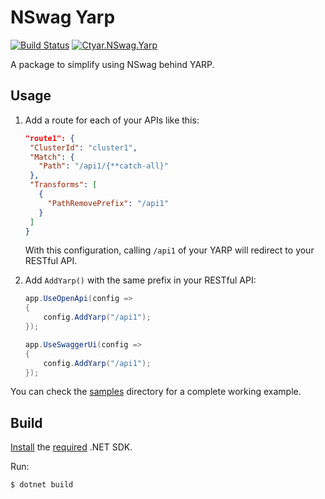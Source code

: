 # NSwag Yarp

[![Build Status](https://ctyar.visualstudio.com/NSwag.Yarp/_apis/build/status%2Fctyar.NSwag.Yarp?branchName=main)](https://ctyar.visualstudio.com/NSwag.Yarp/_build/latest?definitionId=10&branchName=main)
[![Ctyar.NSwag.Yarp](https://img.shields.io/nuget/v/Ctyar.NSwag.Yarp.svg)](https://www.nuget.org/packages/Ctyar.NSwag.Yarp/)

A package to simplify using NSwag behind YARP.

## Usage

1. Add a route for each of your APIs like this:

    ```json
   "route1": {
     "ClusterId": "cluster1",
     "Match": {
       "Path": "/api1/{**catch-all}"
     },
     "Transforms": [
       {
         "PathRemovePrefix": "/api1"
       }
     ]
   }
    ```
    With this configuration, calling `/api1` of your YARP will redirect to your RESTful API.

2. Add `AddYarp()` with the same prefix in your RESTful API:
    ```csharp
    app.UseOpenApi(config =>
    {
        config.AddYarp("/api1");
    });

    app.UseSwaggerUi(config =>
    {
        config.AddYarp("/api1");
    });
    ```

You can check the [samples](/src/samples) directory for a complete working example.

## Build
[Install](https://get.dot.net) the [required](global.json) .NET SDK.

Run:
```
$ dotnet build
```
